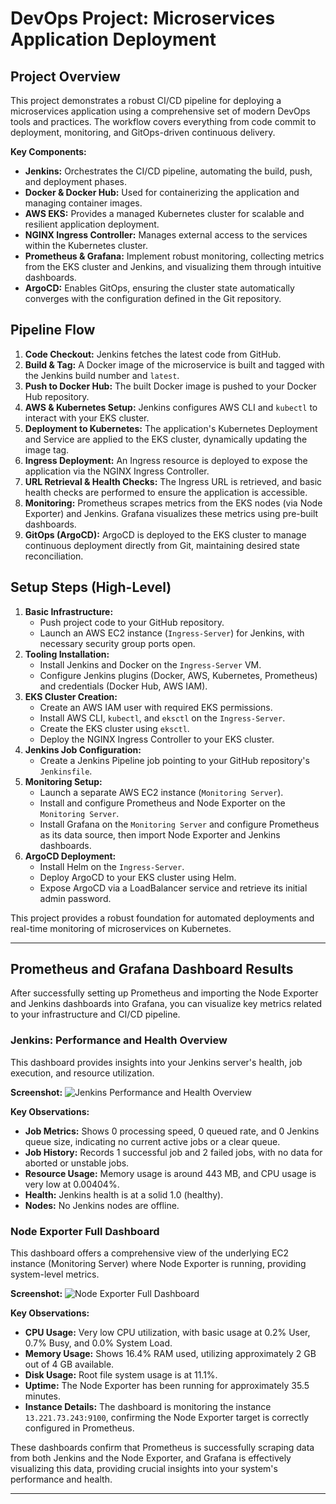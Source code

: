 # DevOps Project: Microservices Application Deployment

## Project Overview

This project demonstrates a robust CI/CD pipeline for deploying a microservices application using a comprehensive set of modern DevOps tools and practices. The workflow covers everything from code commit to deployment, monitoring, and GitOps-driven continuous delivery.

**Key Components:**

* **Jenkins:** Orchestrates the CI/CD pipeline, automating the build, push, and deployment phases.
* **Docker & Docker Hub:** Used for containerizing the application and managing container images.
* **AWS EKS:** Provides a managed Kubernetes cluster for scalable and resilient application deployment.
* **NGINX Ingress Controller:** Manages external access to the services within the Kubernetes cluster.
* **Prometheus & Grafana:** Implement robust monitoring, collecting metrics from the EKS cluster and Jenkins, and visualizing them through intuitive dashboards.
* **ArgoCD:** Enables GitOps, ensuring the cluster state automatically converges with the configuration defined in the Git repository.

## Pipeline Flow

1.  **Code Checkout:** Jenkins fetches the latest code from GitHub.
2.  **Build & Tag:** A Docker image of the microservice is built and tagged with the Jenkins build number and `latest`.
3.  **Push to Docker Hub:** The built Docker image is pushed to your Docker Hub repository.
4.  **AWS & Kubernetes Setup:** Jenkins configures AWS CLI and `kubectl` to interact with your EKS cluster.
5.  **Deployment to Kubernetes:** The application's Kubernetes Deployment and Service are applied to the EKS cluster, dynamically updating the image tag.
6.  **Ingress Deployment:** An Ingress resource is deployed to expose the application via the NGINX Ingress Controller.
7.  **URL Retrieval & Health Checks:** The Ingress URL is retrieved, and basic health checks are performed to ensure the application is accessible.
8.  **Monitoring:** Prometheus scrapes metrics from the EKS nodes (via Node Exporter) and Jenkins. Grafana visualizes these metrics using pre-built dashboards.
9.  **GitOps (ArgoCD):** ArgoCD is deployed to the EKS cluster to manage continuous deployment directly from Git, maintaining desired state reconciliation.

## Setup Steps (High-Level)

1.  **Basic Infrastructure:**
    * Push project code to your GitHub repository.
    * Launch an AWS EC2 instance (`Ingress-Server`) for Jenkins, with necessary security group ports open.
2.  **Tooling Installation:**
    * Install Jenkins and Docker on the `Ingress-Server` VM.
    * Configure Jenkins plugins (Docker, AWS, Kubernetes, Prometheus) and credentials (Docker Hub, AWS IAM).
3.  **EKS Cluster Creation:**
    * Create an AWS IAM user with required EKS permissions.
    * Install AWS CLI, `kubectl`, and `eksctl` on the `Ingress-Server`.
    * Create the EKS cluster using `eksctl`.
    * Deploy the NGINX Ingress Controller to your EKS cluster.
4.  **Jenkins Job Configuration:**
    * Create a Jenkins Pipeline job pointing to your GitHub repository's `Jenkinsfile`.
5.  **Monitoring Setup:**
    * Launch a separate AWS EC2 instance (`Monitoring Server`).
    * Install and configure Prometheus and Node Exporter on the `Monitoring Server`.
    * Install Grafana on the `Monitoring Server` and configure Prometheus as its data source, then import Node Exporter and Jenkins dashboards.
6.  **ArgoCD Deployment:**
    * Install Helm on the `Ingress-Server`.
    * Deploy ArgoCD to your EKS cluster using Helm.
    * Expose ArgoCD via a LoadBalancer service and retrieve its initial admin password.

This project provides a robust foundation for automated deployments and real-time monitoring of microservices on Kubernetes.

---

## Prometheus and Grafana Dashboard Results

After successfully setting up Prometheus and importing the Node Exporter and Jenkins dashboards into Grafana, you can visualize key metrics related to your infrastructure and CI/CD pipeline.

### Jenkins: Performance and Health Overview

This dashboard provides insights into your Jenkins server's health, job execution, and resource utilization.

**Screenshot:**
![Jenkins Performance and Health Overview](https://github.com/user-attachments/assets/44b2b025-6943-486e-a749-51daa0f8fe37)

**Key Observations:**
* **Job Metrics:** Shows 0 processing speed, 0 queued rate, and 0 Jenkins queue size, indicating no current active jobs or a clear queue.
* **Job History:** Records 1 successful job and 2 failed jobs, with no data for aborted or unstable jobs.
* **Resource Usage:** Memory usage is around 443 MB, and CPU usage is very low at 0.00404%.
* **Health:** Jenkins health is at a solid 1.0 (healthy).
* **Nodes:** No Jenkins nodes are offline.

### Node Exporter Full Dashboard

This dashboard offers a comprehensive view of the underlying EC2 instance (Monitoring Server) where Node Exporter is running, providing system-level metrics.

**Screenshot:**
![Node Exporter Full Dashboard](https://github.com/user-attachments/assets/5baaee37-c366-40d6-87f7-91927b55bae6)

**Key Observations:**
* **CPU Usage:** Very low CPU utilization, with basic usage at 0.2% User, 0.7% Busy, and 0.0% System Load.
* **Memory Usage:** Shows 16.4% RAM used, utilizing approximately 2 GB out of 4 GB available.
* **Disk Usage:** Root file system usage is at 11.1%.
* **Uptime:** The Node Exporter has been running for approximately 35.5 minutes.
* **Instance Details:** The dashboard is monitoring the instance `13.221.73.243:9100`, confirming the Node Exporter target is correctly configured in Prometheus.

These dashboards confirm that Prometheus is successfully scraping data from both Jenkins and the Node Exporter, and Grafana is effectively visualizing this data, providing crucial insights into your system's performance and health.

---

